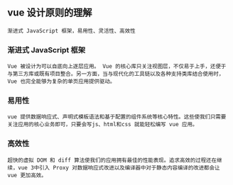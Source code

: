 ## vue 设计原则的理解

` 渐进式 JavaScript 框架，易用性、灵活性、高效性 `
### 渐进式 JavaScript 框架
`Vue 被设计为可以自底向上逐层应用。 Vue 的核心库只关注视图层，不仅易于上手，还便于与第三方库或既有项目整合。另一方面，当与现代化的工具链以及各种支持类库结合使用时，Vue 也完全能够为复杂的单页应用提供驱动。`

### 易用性
`vue 提供数据响应式、声明式模板语法和基于配置的组件系统等核心特性。这些使我们只需要关注应用的核心业务即可，只要会写js、html和css 就能轻松编写 vue 应用。`

### 高效性
`超快的虚拟 DOM 和 diff 算法使我们的应用拥有最佳的性能表现。追求高效的过程还在继续，vue 3中引入 Proxy 对数据响应式改进以及编译器中对于静态内容编译的改进都会让 vue 更加高效。`

